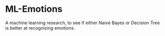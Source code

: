 # ML-Emotions
A machine learning research, to see if either Naive Bayes or Decision Tree is better at recognizing emotions.
